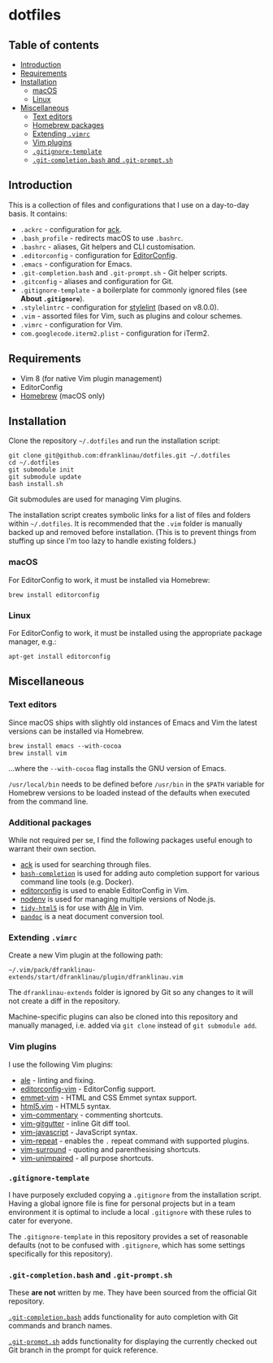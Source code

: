 # dotfiles

## Table of contents

* [Introduction](#introduction)
* [Requirements](#requirements)
* [Installation](#installation)
  * [macOS](#installation-macos)
  * [Linux](#installation-linux)
* [Miscellaneous](#miscellaneous)
    * [Text editors](#text-editors)
    * [Homebrew packages](#homebrew-packages)
    * [Extending `.vimrc`](#extending-vimrc)
    * [Vim plugins](#vim-plugins)
    * [`.gitignore-template`](#gitignore-template)
    * [`.git-completion.bash` and `.git-prompt.sh`](#git-completionbash-and-git-promptsh)





## Introduction

This is a collection of files and configurations that I use on a day-to-day
basis. It contains:

* `.ackrc` - configuration for [ack](https://beyondgrep.com).
* `.bash_profile` - redirects macOS to use `.bashrc`.
* `.bashrc` - aliases, Git helpers and CLI customisation.
* `.editorconfig` - configuration for [EditorConfig](http://editorconfig.org).
* `.emacs` - configuration for Emacs.
* `.git-completion.bash` and `.git-prompt.sh` - Git helper scripts.
* `.gitconfig` - aliases and configuration for Git.
* `.gitignore-template` - a boilerplate for commonly ignored files (see **About
  `.gitignore`**).
* `.stylelintrc` - configuration for [stylelint](https://stylelint.io) (based on
  v8.0.0).
* `.vim` - assorted files for Vim, such as plugins and colour schemes.
* `.vimrc` - configuration for Vim.
* `com.googlecode.iterm2.plist` - configuration for iTerm2.





## Requirements

* Vim 8 (for native Vim plugin management)
* EditorConfig
* [Homebrew](https://brew.sh/) (macOS only)





## Installation

Clone the repository `~/.dotfiles` and run the installation script:

```
git clone git@github.com:dfranklinau/dotfiles.git ~/.dotfiles
cd ~/.dotfiles
git submodule init
git submodule update
bash install.sh
```

Git submodules are used for managing Vim plugins.

The installation script creates symbolic links for a list of files and folders
within `~/.dotfiles`. It is recommended that the `.vim` folder is manually
backed up and removed before installation. (This is to prevent things from
stuffing up since I'm too lazy to handle existing folders.)


### macOS

For EditorConfig to work, it must be installed via Homebrew:

```
brew install editorconfig
```


### Linux

For EditorConfig to work, it must be installed using the appropriate package
manager, e.g.:

```
apt-get install editorconfig
```





## Miscellaneous

### Text editors

Since macOS ships with slightly old instances of Emacs and Vim the latest
versions can be installed via Homebrew.

```
brew install emacs --with-cocoa
brew install vim
```

…where the `--with-cocoa` flag installs the GNU version of Emacs.

`/usr/local/bin` needs to be defined before `/usr/bin` in the `$PATH` variable
for Homebrew versions to be loaded instead of the defaults when executed from
the command line.


### Additional packages

While not required per se, I find the following packages useful enough to
warrant their own section.

* [ack](https://beyondgrep.com) is used for searching through files.
* [`bash-completion`](https://github.com/scop/bash-completion) is used for
  adding auto completion support for various command line tools (e.g. Docker).
* [editorconfig](https://github.com/editorconfig/editorconfig-core-c/) is used
  to enable EditorConfig in Vim.
* [nodenv](https://github.com/nodenv/nodenv/) is used for managing multiple
  versions of Node.js.
* [`tidy-html5`](http://www.html-tidy.org) is for use with
  [Ale](https://github.com/w0rp/ale/) in Vim.
* [`pandoc`](http://pandoc.org) is a neat document conversion tool.


### Extending `.vimrc`

Create a new Vim plugin at the following path:

```
~/.vim/pack/dfranklinau-extends/start/dfranklinau/plugin/dfranklinau.vim
```

The `dfranklinau-extends` folder is ignored by Git so any changes to it will not
create a diff in the repository.

Machine-specific plugins can also be cloned into this repository and manually
managed, i.e. added via `git clone` instead of `git submodule add`.


### Vim plugins

I use the following Vim plugins:

* [ale](https://github.com/w0rp/ale) - linting and fixing.
* [editorconfig-vim](https://github.com/editorconfig/editorconfig-vim) -
  EditorConfig support.
* [emmet-vim](https://github.com/mattn/emmet-vim) - HTML and CSS Emmet syntax
  support.
* [html5.vim](https://github.com/othree/html5.vim) - HTML5 syntax.
* [vim-commentary](https://github.com/tpope/vim-commentary) - commenting
  shortcuts.
* [vim-gitgutter](https://github.com/airblade/vim-gitgutter) - inline Git diff
  tool.
* [vim-javascript](https://github.com/pangloss/vim-javascript) - JavaScript
  syntax.
* [vim-repeat](https://github.com/tpope/vim-repeat) - enables the `.` repeat
  command with supported plugins.
* [vim-surround](https://github.com/tpope/vim-surround) - quoting and
  parenthesising shortcuts.
* [vim-unimpaired](https://github.com/tpope/vim-unimpaired) - all purpose
  shortcuts.


### `.gitignore-template`

I have purposely excluded copying a `.gitignore` from the installation script.
Having a global ignore file is fine for personal projects but in a team
environment it is optimal to include a local `.gitignore` with these rules to
cater for everyone.

The `.gitignore-template` in this repository provides a set of reasonable
defaults (not to be confused with `.gitignore`, which has some settings
specifically for this repository).


### `.git-completion.bash` and `.git-prompt.sh`

These **are not** written by me. They have been sourced from the official Git
repository.

[`.git-completion.bash`](https://github.com/git/git/blob/master/contrib/completion/git-completion.bash)
adds functionality for auto completion with Git commands and branch names.

[`.git-prompt.sh`](https://github.com/git/git/blob/master/contrib/completion/git-prompt.sh)
adds functionality for displaying the currently checked out Git branch in the
prompt for quick reference.
